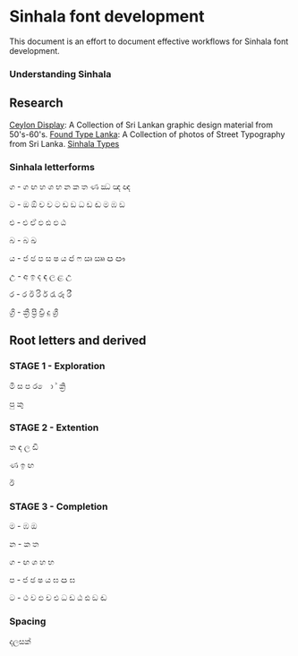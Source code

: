# Sinhala font development

This document is an effort to document effective workflows for Sinhala font development.

### Understanding Sinhala

## Research

[Ceylon Display](http://ceylondisplay.com/): A Collection of Sri Lankan graphic design material from 50's-60's.
[Found Type Lanka](http://foundtypelanka.tumblr.com/): A Collection of photos of Street Typography from Sri Lanka.
[Sinhala Types](https://github.com/textualworks/sinhala-types)


### Sinhala letterforms

ග - ග ඟ හ ශ භ න ක ත ණ ඣ ඤ ඥ

ට - ඔ ඕ ච ව ට ඩ ඞ ධ ඩ ඬ ම ඹ ඞ

එ - එ ඒ ඵ ඪ ඵ ඨ

බ - බ ඛ

ය - ජ ඡ ප ස ෂ ය ඦ ෆ ඍ ඎ ඏ ඐ

උ - අ ඉ ද ඳ ල ළ උ

ර - ර ඊ රි ර් රැ රූ රී

ග්‍රි - ක්‍රී ප්‍රී ච්‍රී දු ශ්‍රී


## Root letters and derived


### STAGE 1 - Exploration
 
මි ස ප ර ෙ ා ් ක්‍රි 

පු කු

### STAGE 2 - Extention

ත ඳ ල ඩි

ණ ඉ ඟ

ඊ

### STAGE 3 - Completion

ම - ඹ ඔ 

න - ක ත 

ග - ඟ ශ හ භ 

ප - ජ ඡ  ෂ ය ඝ ඏ ඝ  

ට - ථ ව ඵ ච එ ධ ඩ ඨ ඪ ඞ ඬ


### Spacing

දලසක්